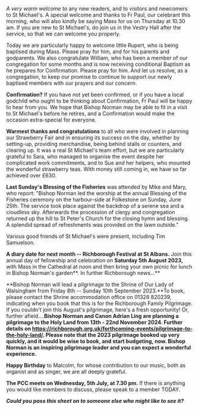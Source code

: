 
*A very warm welcome* to any new readers, and to visitors and newcomers
to St Michael\'s. A special welcome and thanks to Fr Paul, our celebrant
this morning, who will also kindly be saying Mass for us on Thursday at
10.30 am. If you are new to St Michael\'s, do join us in the Vestry Hall
after the service, so that we can welcome you properly.

Today we are particularly happy to welcome little Rupert, who is being
baptised during Mass. Please pray for him, and for his parents and
godparents. We also congratulate William, who has been a member of our
congregation for some months and is now receiving conditional Baptism as
he prepares for Confirmation. Please pray for him. And let us resolve,
as a congregation, to keep our promise to continue to support our newly
baptised members with our prayers and our concern.

**Confirmation?** If you have not yet been confirmed, or if you have a
local godchild who ought to be thinking about Confirmation, Fr Paul will
be happy to hear from you. We hope that Bishop Norman may be able to fit
in a visit to St Michael\'s before he retires, and a Confirmation would
make the occasion extra-special for everyone.

**Warmest thanks and congratulations** to all who were involved in
planning our Strawberry Fair and in ensuring its success on the day,
whether by setting-up, providing merchandise, being behind stalls or
counters, and clearing up. It was a real St Michael\'s team effort, but
we are particularly grateful to Sara, who managed to organise the event
despite her complicated work commitments, and to Sue and her helpers,
who mounted the wonderful strawberry teas. With money still coming in,
we have so far achieved over £630.

**Last Sunday\'s Blessing of the Fisheries** was attended by Mike and
Mary, who report: "Bishop Norman led the worship at the annual Blessing
of the Fisheries ceremony on the harbour-side at Folkestone on Sunday,
June 25th. The service took place against the backdrop of a serene sea
and a cloudless sky. Afterwards the procession of clergy and
congregation returned up the hill to St Peter\'s Church for the closing
hymn and blessing. A splendid spread of refreshments was provided on the
lawn outside."

Various good friends of St Michael\'s were present, including Tim
Samuelson.

**A diary date for next month -- Richborough Festival at St Albans.**
Join this annual day of fellowship and celebration on **Saturday 5th
August 2023,** with Mass in the Cathedral at noon and then bring your
own picnic for lunch in Bishop Norman\'s garden**. In further
Richborough news...**

**Bishop Norman will lead a pilgrimage to the Shrine of Our Lady of
Walsingham from Friday 8th -- Sunday 10th September 2023.**To book,
please contact the Shrine accommodation office on 01328 820239,
indicating when you book that this is for the Richborough Family
Pilgrimage. If you couldn\'t join this August\'s pilgrimage, here\'s a
fresh opportunity! Or, further afield....**Bishop Norman and Canon
Adrian Ling are planning a pilgrimage to the Holy Land from 13th - 22nd
November 2024. Further details on
<https://richborough.org.uk/forthcoming-events/pilgrimage-to-the-holy-land/>.
Please note that the 2023 pilgrimage booked up very quickly, and it
would be wise to book, and start budgeting, now. Bishop Norman is an
inspiring pilgrimage leader and you can expect a wonderful experience.**

**Happy Birthday** to Malcolm, for whose contribution to our music, both
as organist and as singer, we are all deeply grateful.

**The PCC meets on Wednesday, 5th July, at 7.30 pm.** If there is
anything you would like members to discuss, please speak to a member
TODAY.

***Could you pass this sheet on to someone else who might like to see
it?***
